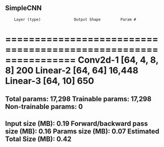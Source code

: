 SimpleCNN
----------------------------------------------------------------
        Layer (type)               Output Shape         Param #
================================================================
            Conv2d-1              [64, 4, 8, 8]             200
            Linear-2                   [64, 64]          16,448
            Linear-3                   [64, 10]             650
================================================================
Total params: 17,298
Trainable params: 17,298
Non-trainable params: 0
----------------------------------------------------------------
Input size (MB): 0.19
Forward/backward pass size (MB): 0.16
Params size (MB): 0.07
Estimated Total Size (MB): 0.42
----------------------------------------------------------------

